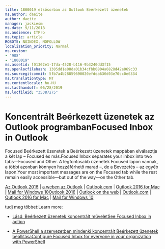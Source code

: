 ```yaml
---
title: 1800019 elsősorban az Outlook Beérkezett üzenetek
ms.author: daeite
author: daeite
manager: jackiesm
ms.date: 9/11/2018
ms.audience: ITPro
ms.topic: article
ROBOTS: NOINDEX, NOFOLLOW
localization_priority: Normal
ms.custom:
- "908"
- "1800019"
ms.assetid: f01362e1-17da-4528-b116-9b3240dd3f15
ms.openlocfilehash: 1305dd1e08da01b34cfbb0804a6828d42e069c33
ms.sourcegitcommit: 5fb7a4b28859690020efdea630d03e70cc0e6334
ms.translationtype: MT
ms.contentlocale: hu-HU
ms.lasthandoff: 06/28/2019
ms.locfileid: "35387275"
---
```

# <a name="focused-inbox-in-outlook"></a><span data-ttu-id="22a4e-102">Koncentrált Beérkezett üzenetek az Outlook programban</span><span class="sxs-lookup"><span data-stu-id="22a4e-102">Focused Inbox in Outlook</span></span>

<span data-ttu-id="22a4e-103">Focused Beérkezett üzenetek a Beérkezett üzenetek mappában elválasztja a két lap – Focused és más.</span><span class="sxs-lookup"><span data-stu-id="22a4e-103">Focused Inbox separates your inbox into two tabs—Focused and Other.</span></span> <span data-ttu-id="22a4e-104">A legfontosabb üzenetek Focused lapon vannak, a többi azonban könnyen hozzáférhető marad –, de a Bevezetés – az egyéb lapon.</span><span class="sxs-lookup"><span data-stu-id="22a4e-104">Your most important messages are on the Focused tab while the rest remain easily accessible—but out of the way—on the Other tab.</span></span>
  
<span data-ttu-id="22a4e-105">[Az Outlook 2016](https://go.microsoft.com/fwlink/p/?linkid=2002112&amp;clcid=0x409) | [a weben az Outlook](https://go.microsoft.com/fwlink/p/?linkid=2002113&amp;clcid=0x409) | [Outlook.com](https://go.microsoft.com/fwlink/p/?linkid=2002012&amp;clcid=0x409) | [Outlook 2016 for Mac](https://go.microsoft.com/fwlink/p/?linkid=2002013&amp;clcid=0x409) | [Mail for Windows 10](https://go.microsoft.com/fwlink/p/?linkid=2001919&amp;clcid=0x409)</span><span class="sxs-lookup"><span data-stu-id="22a4e-105">[Outlook 2016](https://go.microsoft.com/fwlink/p/?linkid=2002112&amp;clcid=0x409) | [Outlook on the web](https://go.microsoft.com/fwlink/p/?linkid=2002113&amp;clcid=0x409) | [Outlook.com](https://go.microsoft.com/fwlink/p/?linkid=2002012&amp;clcid=0x409) | [Outlook 2016 for Mac](https://go.microsoft.com/fwlink/p/?linkid=2002013&amp;clcid=0x409) | [Mail for Windows 10](https://go.microsoft.com/fwlink/p/?linkid=2001919&amp;clcid=0x409)</span></span>
  
<span data-ttu-id="22a4e-106">tudj meg többet:</span><span class="sxs-lookup"><span data-stu-id="22a4e-106">Learn more:</span></span>
  
- [<span data-ttu-id="22a4e-107">Lásd: Beérkezett üzenetek koncentrált művelet</span><span class="sxs-lookup"><span data-stu-id="22a4e-107">See Focused Inbox in action</span></span>](https://go.microsoft.com/fwlink/p/?linkid=2002212&amp;clcid=0x409)

- [<span data-ttu-id="22a4e-108">A PowerShell a szervezetben mindenki koncentrált Beérkezett üzenetek beállítása</span><span class="sxs-lookup"><span data-stu-id="22a4e-108">Configure Focused Inbox for everyone in your organization with PowerShell</span></span>](https://go.microsoft.com/fwlink/p/?linkid=2002308&amp;clcid=0x409)
